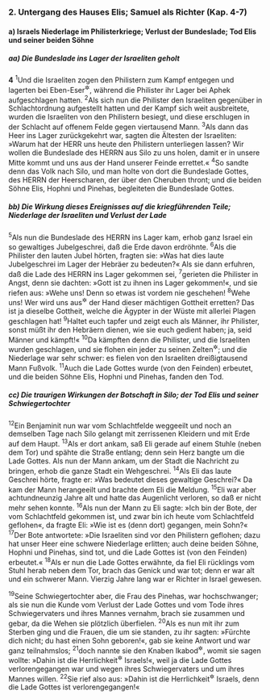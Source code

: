 ### 2. Untergang des Hauses Elis; Samuel als Richter (Kap. 4-7)

#### a) Israels Niederlage im Philisterkriege; Verlust der Bundeslade; Tod Elis und seiner beiden Söhne

##### aa) Die Bundeslade ins Lager der Israeliten geholt

__4__
<sup>1</sup>Und die Israeliten zogen den Philistern zum Kampf entgegen und lagerten bei Eben-Eser<sup title="vgl. 7,12">&#x2732;</sup>, während die Philister ihr Lager bei Aphek aufgeschlagen hatten.
<sup>2</sup>Als sich nun die Philister den Israeliten gegenüber in Schlachtordnung aufgestellt hatten und der Kampf sich weit ausbreitete, wurden die Israeliten von den Philistern besiegt, und diese erschlugen in der Schlacht auf offenem Felde gegen viertausend Mann.
<sup>3</sup>Als dann das Heer ins Lager zurückgekehrt war, sagten die Ältesten der Israeliten: »Warum hat der HERR uns heute den Philistern unterliegen lassen? Wir wollen die Bundeslade des HERRN aus Silo zu uns holen, damit er in unsere Mitte kommt und uns aus der Hand unserer Feinde errettet.«
<sup>4</sup>So sandte denn das Volk nach Silo, und man holte von dort die Bundeslade Gottes, des HERRN der Heerscharen, der über den Cheruben thront; und die beiden Söhne Elis, Hophni und Pinehas, begleiteten die Bundeslade Gottes.

##### bb) Die Wirkung dieses Ereignisses auf die kriegführenden Teile; Niederlage der Israeliten und Verlust der Lade

<sup>5</sup>Als nun die Bundeslade des HERRN ins Lager kam, erhob ganz Israel ein so gewaltiges Jubelgeschrei, daß die Erde davon erdröhnte.
<sup>6</sup>Als die Philister den lauten Jubel hörten, fragten sie: »Was hat dies laute Jubelgeschrei im Lager der Hebräer zu bedeuten?« Als sie dann erfuhren, daß die Lade des HERRN ins Lager gekommen sei,
<sup>7</sup>gerieten die Philister in Angst, denn sie dachten: »Gott ist zu ihnen ins Lager gekommen!«, und sie riefen aus: »Wehe uns! Denn so etwas ist vordem nie geschehen!
<sup>8</sup>Wehe uns! Wer wird uns aus<sup title="oder: vor">&#x2732;</sup> der Hand dieser mächtigen Gottheit erretten? Das ist ja dieselbe Gottheit, welche die Ägypter in der Wüste mit allerlei Plagen geschlagen hat!
<sup>9</sup>Haltet euch tapfer und zeigt euch als Männer, ihr Philister, sonst müßt ihr den Hebräern dienen, wie sie euch gedient haben; ja, seid Männer und kämpft!«
<sup>10</sup>Da kämpften denn die Philister, und die Israeliten wurden geschlagen, und sie flohen ein jeder zu seinen Zelten<sup title="= in seinen Wohnort">&#x2732;</sup>; und die Niederlage war sehr schwer: es fielen von den Israeliten dreißigtausend Mann Fußvolk.
<sup>11</sup>Auch die Lade Gottes wurde (von den Feinden) erbeutet, und die beiden Söhne Elis, Hophni und Pinehas, fanden den Tod.

##### cc) Die traurigen Wirkungen der Botschaft in Silo; der Tod Elis und seiner Schwiegertochter

<sup>12</sup>Ein Benjaminit nun war vom Schlachtfelde weggeeilt und noch an demselben Tage nach Silo gelangt mit zerrissenen Kleidern und mit Erde auf dem Haupt.
<sup>13</sup>Als er dort ankam, saß Eli gerade auf einem Stuhle (neben dem Tor) und spähte die Straße entlang; denn sein Herz bangte um die Lade Gottes. Als nun der Mann ankam, um der Stadt die Nachricht zu bringen, erhob die ganze Stadt ein Wehgeschrei.
<sup>14</sup>Als Eli das laute Geschrei hörte, fragte er: »Was bedeutet dieses gewaltige Geschrei?« Da kam der Mann herangeeilt und brachte dem Eli die Meldung.
<sup>15</sup>Eli war aber achtundneunzig Jahre alt und hatte das Augenlicht verloren, so daß er nicht mehr sehen konnte.
<sup>16</sup>Als nun der Mann zu Eli sagte: »Ich bin der Bote, der vom Schlachtfeld gekommen ist, und zwar bin ich heute vom Schlachtfeld geflohen«, da fragte Eli: »Wie ist es (denn dort) gegangen, mein Sohn?«
<sup>17</sup>Der Bote antwortete: »Die Israeliten sind vor den Philistern geflohen; dazu hat unser Heer eine schwere Niederlage erlitten; auch deine beiden Söhne, Hophni und Pinehas, sind tot, und die Lade Gottes ist (von den Feinden) erbeutet.«
<sup>18</sup>Als er nun die Lade Gottes erwähnte, da fiel Eli rücklings vom Stuhl herab neben dem Tor, brach das Genick und war tot; denn er war alt und ein schwerer Mann. Vierzig Jahre lang war er Richter in Israel gewesen.

<sup>19</sup>Seine Schwiegertochter aber, die Frau des Pinehas, war hochschwanger; als sie nun die Kunde vom Verlust der Lade Gottes und vom Tode ihres Schwiegervaters und ihres Mannes vernahm, brach sie zusammen und gebar, da die Wehen sie plötzlich überfielen.
<sup>20</sup>Als es nun mit ihr zum Sterben ging und die Frauen, die um sie standen, zu ihr sagten: »Fürchte dich nicht; du hast einen Sohn geboren!«, gab sie keine Antwort und war ganz teilnahmslos;
<sup>21</sup>doch nannte sie den Knaben Ikabod<sup title="d.h. Ruhmlos">&#x2732;</sup>, womit sie sagen wollte: »Dahin ist die Herrlichkeit<sup title="oder: der Ruhm">&#x2732;</sup> Israels!«, weil ja die Lade Gottes verlorengegangen war und wegen ihres Schwiegervaters und um ihres Mannes willen.
<sup>22</sup>Sie rief also aus: »Dahin ist die Herrlichkeit<sup title="oder: der Ruhm">&#x2732;</sup> Israels, denn die Lade Gottes ist verlorengegangen!«